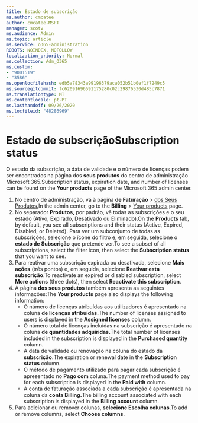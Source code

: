 ```yaml
---
title: Estado de subscrição
ms.author: cmcatee
author: cmcatee-MSFT
manager: scotv
ms.audience: Admin
ms.topic: article
ms.service: o365-administration
ROBOTS: NOINDEX, NOFOLLOW
localization_priority: Normal
ms.collection: Adm_O365
ms.custom:
- "9001519"
- "3586"
ms.openlocfilehash: edb5a78343a99196379aca052b51b0ef1f7249c5
ms.sourcegitcommit: fc62091696591175280c02c29876530d485c7871
ms.translationtype: MT
ms.contentlocale: pt-PT
ms.lasthandoff: 09/26/2020
ms.locfileid: "48286969"
---
```

# <a name="subscription-status"></a><span data-ttu-id="f8439-102">Estado de subscrição</span><span class="sxs-lookup"><span data-stu-id="f8439-102">Subscription status</span></span>

<span data-ttu-id="f8439-103">O estado da subscrição, a data de validade e o número de licenças podem ser encontrados na página dos **seus produtos** do centro de administração Microsoft 365.</span><span class="sxs-lookup"><span data-stu-id="f8439-103">Subscription status, expiration date, and number of licenses can be found on the **Your products** page of the Microsoft 365 admin center.</span></span>

1. <span data-ttu-id="f8439-104">No centro de administração, vá à página **de Faturação**  >  [dos Seus Produtos.](https://go.microsoft.com/fwlink/p/?linkid=842054)</span><span class="sxs-lookup"><span data-stu-id="f8439-104">In the admin center, go to the **Billing** > [Your products](https://go.microsoft.com/fwlink/p/?linkid=842054) page.</span></span>
2. <span data-ttu-id="f8439-105">No separador **Produtos,** por padrão, vê todas as subscrições e o seu estado (Ativo, Expirado, Desativado ou Eliminado).</span><span class="sxs-lookup"><span data-stu-id="f8439-105">On the **Products** tab, by default, you see all subscriptions and their status (Active, Expired, Disabled, or Deleted).</span></span> <span data-ttu-id="f8439-106">Para ver um subconjunto de todas as subscrições, selecione o ícone do filtro e, em seguida, selecione o **estado de Subscrição** que pretende ver.</span><span class="sxs-lookup"><span data-stu-id="f8439-106">To see a subset of all subscriptions, select the filter icon, then select the **Subscription status** that you want to see.</span></span>
3. <span data-ttu-id="f8439-107">Para reativar uma subscrição expirada ou desativada, selecione **Mais ações** (três pontos) e, em seguida, selecione **Reativar esta subscrição**.</span><span class="sxs-lookup"><span data-stu-id="f8439-107">To reactivate an expired or disabled subscription, select **More actions** (three dots), then select **Reactivate this subscription**.</span></span>
4. <span data-ttu-id="f8439-108">A página **dos seus produtos** também apresenta as seguintes informações:</span><span class="sxs-lookup"><span data-stu-id="f8439-108">The **Your products** page also displays the following information:</span></span>
    - <span data-ttu-id="f8439-109">O número de licenças atribuídas aos utilizadores é apresentado na coluna **de licenças atribuídas.**</span><span class="sxs-lookup"><span data-stu-id="f8439-109">The number of licenses assigned to users is displayed in the **Assigned licenses** column.</span></span>
    - <span data-ttu-id="f8439-110">O número total de licenças incluídas na subscrição é apresentado na coluna **de quantidades adquiridas.**</span><span class="sxs-lookup"><span data-stu-id="f8439-110">The total number of licenses included in the subscription is displayed in the **Purchased quantity** column.</span></span>
    - <span data-ttu-id="f8439-111">A data de validade ou renovação na coluna do estado da **subscrição.**</span><span class="sxs-lookup"><span data-stu-id="f8439-111">The expiration or renewal date in the **Subscription status** column.</span></span>
    - <span data-ttu-id="f8439-112">O método de pagamento utilizado para pagar cada subscrição é apresentado no **Pago com** coluna.</span><span class="sxs-lookup"><span data-stu-id="f8439-112">The payment method used to pay for each subscription is displayed in the **Paid with** column.</span></span>
    - <span data-ttu-id="f8439-113">A conta de faturação associada a cada subscrição é apresentada na coluna da **conta Billing.**</span><span class="sxs-lookup"><span data-stu-id="f8439-113">The billing account associated with each subscription is displayed in the **Billing account** column.</span></span>
5. <span data-ttu-id="f8439-114">Para adicionar ou remover colunas, **selecione Escolha colunas**.</span><span class="sxs-lookup"><span data-stu-id="f8439-114">To add or remove columns, select **Choose columns**.</span></span>